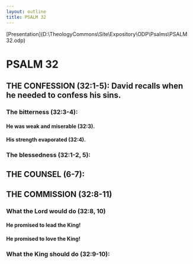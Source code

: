```yaml
---
layout: outline
title: PSALM 32
---
```

[Presentation](D:\TheologyCommons\Site\Expository\ODP\Psalms\PSALM 32.odp)
# PSALM 32 
## THE CONFESSION (32:1-5): David recalls when he needed to confess his sins. 
###  The bitterness (32:3-4): 
####  He was weak and miserable (32:3). 
####  His strength evaporated (32:4). 
###  The blessedness (32:1-2, 5): 
## THE COUNSEL (6-7): 
## THE COMMISSION (32:8-11) 
###  What the Lord would do (32:8, 10) 
####  He promised to lead the King! 
####  He promised to love the King! 
###  What the King should do (32:9-10): 
